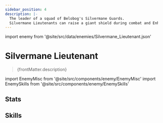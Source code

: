 ```yaml
---
sidebar_position: 4
description: |-
  The leader of a squad of Belobog's Silvermane Guards.
  Silvermane Lieutenants can raise a giant shield during combat and Enhance themselves. Attacking a Silvermane Lieutenant with their shield raised will immediately result in a fierce Counter.
---
```


import enemy from '@site/src/data/enemies/Silvermane_Lieutenant.json'

# Silvermane Lieutenant
<blockquote>{frontMatter.description}</blockquote>

import EnemyMisc from '@site/src/components/enemy/EnemyMisc'
import EnemySkills from '@site/src/components/enemy/EnemySkills'

## Stats

<EnemyMisc enemy={enemy} variant={0} />

## Skills

<EnemySkills enemy={enemy} variant={0} />

